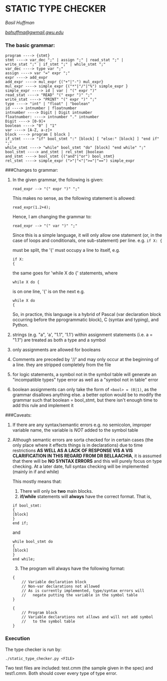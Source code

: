 # STATIC TYPE CHECKER


*Basil Huffman*

*bahuffma@gwmail.gwu.edu*

### The basic grammar:

```
program ----> {stmt}
stmt ----> var_dec ";" | assign ";" | read_stat ";" |
write_stat ";" | if_stmt ";" | while_stmt ";"
var_dec ----> type var ";"
assign ----> var "=" expr ";"
expr ----> add_expr
add_expr ----> mul_expr {("+"|"-") mul_expr}
mul_expr ----> simple_expr {("*"|"/"|"%") simple_expr }
simple_expr ----> id | var | "(" expr ")"
read_stat ----> "READ" "(" expr ")" ";"
write_stat ----> "PRINT" "(" expr ")" ";"
type ----> "int" | "float" | "boolean"
id ----> intnumber | floatnumber
intnumber ----> Digit | Digit intnumber
floatnumber: ----> intnumber "." intnumber
Digit ----> [0-9]+
boolean ----> "0" | "1"
var ----> [A-Z, a-z]+
block ----> program [ block ]
if_stmt ----> "if" bool_stmt ":" [block] [ "else:" [block] ] "end if" ";"
while_stmt ----> "while" bool_stmt "do" [block] "end while" ";"
bool_stmt ----> and_stmt | rel_stmt |boolean
and_stmt ----> bool_stmt {("and"|"or") bool_stmt}
rel_stmt ----> simple_expr (">"|"<"|">="|"==") simple_expr
```

 ###Changes to grammar:

 1. In the given grammar, the following is given:

    `read_expr --> "(" expr ")" ";"`

    This makes no sense, as the following statement is allowed:

    `read_expr(1.2+4);`

    Hence, I am changing the grammar to:

    `read_expr --> "(" var ")" ";"`

    Since this is a simple language, it will only allow one statement
    (or, in the case of loops and conditionals, one sub-statement) per
    line. e.g. 
    `if X: {` 
    
    must be split, the '{' must occupy a line to itself, e.g.
    ```
    if X:
    {
     ```
    the same goes for 'while X do {' statements, where 
    
    `while X do {` 
    
    is on one line, '{' is on the next e.g.

    ```
    while X do
    {
    ```

    So, in practice, this language is a hybrid of Pascal (var
    declaration block occurring before the pprogrammatic block), C
    (syntax and typing), and Python.

 2. strings (e.g. "a", 'a', "1.1", '1.1') within assignment statements (i.e. a = "1.1")
    are treated as both a type and a symbol

 3. only assignments are allowed for booleans

 4. Comments are preceded by '//' and may only occur at the beginning of a line. they are
    stripped completely from the file

 5. for logic statements, a symbol not in the symbol table will generate an "incompatible
    types" type error as well as a "symbol not in table" error

 6. boolean assignments can only take the form of `<bool> = (0|1)`, as the grammar disallows
    anything else. a better option would be to modify the grammar such that boolean = bool_stmt,
    but there isn't enough time to add this rule and implement it

 ###Caveats:

 1. If there are any syntax/semantic errors e.g. no semicolon, improper variable name, the variable
    is *NOT* added to the symbol table

 2. Although semantic errors are sorta checked for in certain cases (the only place where 
    it effects things is in declarations) due to time restrictions **AS WELL AS A 
    LACK OF RESPONSE VIS A VIS CLARIFICATION IN THIS REGARD FROM DR BELLAACHIA**, it is
    assumed that there will be **NO SYNTAX ERRORS** and this will purely focus on type 
    checking. At a later date, full syntax checking will be implemented (mainly in if and
    while)
    
    This mostly means that:
   
    1. There will only be **two** main blocks.
    2. **if/while** statements will **always** have the correct format. That is,
    
    ```
    if bool_stmt:
    {
    [block]
    }
    end if;
    ``` 
    
    and
    
    ```
    while bool_stmt do
    {
    [block]
    }
    end while;
    ```
    
    3. The program will always have the following format:
    
    ```
    {
        // Variable declaration block
        // Non-var declarations not allowed
        // As is currently implemented, type/syntax errors will
        //   negate putting the variable in the symbol table
    }
    
    {
        // Program block
        // Variable declarations not allows and will not add symbol
        //   to the symbol table
    }
    ```

### Execution

The type checker is run by:

`./static_type_checker.py <FILE>`

Two test files are included: test.cmm (the sample given in the spec) and test1.cmm. Both should cover
every type of type error.
